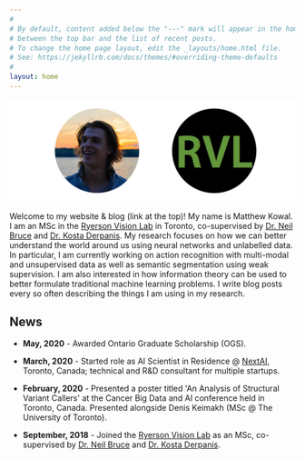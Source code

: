 ```yaml
---
#
# By default, content added below the "---" mark will appear in the home page
# between the top bar and the list of recent posts.
# To change the home page layout, edit the _layouts/home.html file.
# See: https://jekyllrb.com/docs/themes/#overriding-theme-defaults
#
layout: home
---
```


![Ryerson](images/profile_rvl.png)

Welcome to my website & blog (link at the top)! My name is Matthew Kowal. I am an MSc in the [Ryerson Vision Lab](https://ryersonvisionlab.github.io/) in Toronto, co-supervised by [Dr. Neil Bruce](https://cs.ryerson.ca/~bruce/) and [Dr. Kosta Derpanis](https://cs.ryerson.ca/~kosta/). My research focuses on how we can better understand the world around us using neural networks and unlabelled data. In particular, I am currently working on action recognition with multi-modal and unsupervised data as well as semantic segmentation using weak supervision. I am also interested in how information theory can be used to better formulate traditional machine learning problems. I write blog posts every so often describing the things I am using in my research.


## News

* **May, 2020** - Awarded Ontario Graduate Scholarship (OGS).

* **March, 2020** - Started role as AI Scientist in Residence @ [NextAI](https://www.nextcanada.com/next-ai/), Toronto, Canada; technical and R&D consultant for multiple startups.

* **February, 2020** - Presented a poster titled 'An Analysis of Structural Variant Callers' at the Cancer Big Data and AI conference held in Toronto, Canada. Presented alongside Denis Keimakh (MSc @ The University of Toronto). 

* **September, 2018** - Joined the [Ryerson Vision Lab](https://ryersonvisionlab.github.io/) as an MSc, co-supervised by [Dr. Neil Bruce](https://cs.ryerson.ca/~bruce/) and [Dr. Kosta Derpanis](https://cs.ryerson.ca/~kosta/).
